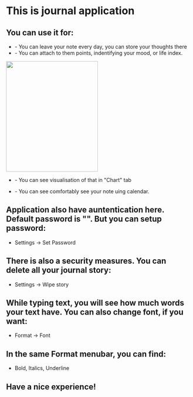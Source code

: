 <!DOCTYPE html>
<html>
<head>
    <h1>This is journal application</h1>
   </head>
<body>
<h2>You can use it for:</h2>
<ul>
    <li>- You can leave your note every day, you can store your thoughts there</li>
    <li>- You can attach to them points, indentifying your mood, or life index.</li>
    </ul>
<img src="https://user-images.githubusercontent.com/109757758/198892619-5c7796ac-1d10-4f2f-aff8-af112df96db5.png", height='300', width='250'>
<ul>
    <li>- You can see visualisation of that in "Chart" tab</li>
    </ul>
<ul>
    <li>- You can see comfortably see your note uing calendar.</li>
    </ul>
</ul>
<h2>Application also have auntentication here. Default password is "". But you can setup password:</h2>
<ul>
    <li>Settings -> Set Password </li>
</ul>
<h2>There is also a security measures. You can delete all your journal story:</h2>
<ul>
    <li>Settings -> Wipe story</li>
</ul>
<h2>While typing text, you will see how much words your text have. You can also change font, if you want:</h2>
<ul>
    <li>Format -> Font</li>
    </ul>
<h2>In the same Format menubar, you can find:</h2>
<ul>
<li>Bold, Italics, Underline</li>
</ul>
<h2>Have a nice experience!</h2>
</body>
</html>
